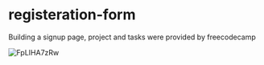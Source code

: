 # registeration-form

Building a signup page, project and tasks were provided by freecodecamp

![FpLIHA7zRw](https://user-images.githubusercontent.com/39915155/203282847-3e3831d0-0b69-42df-8faf-dbf31f038dea.jpg)
